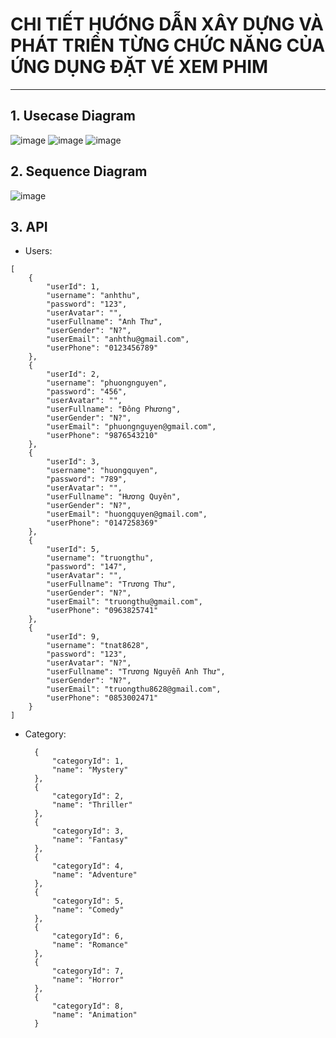 # **CHI TIẾT HƯỚNG DẪN XÂY DỰNG VÀ PHÁT TRIỂN TỪNG CHỨC NĂNG CỦA ỨNG DỤNG ĐẶT VÉ XEM PHIM**
----
## 1. Usecase Diagram
![image](https://github.com/quinni1501/Logo/assets/167750800/b963b620-b804-4e48-bd08-ecfbd351b3a3)
![image](https://github.com/quinni1501/Logo/assets/167750800/c60981e6-baf8-4c8d-b8f5-8fd9f8f3bf48)
![image](https://github.com/quinni1501/Logo/assets/167750800/77a1490c-13d1-4524-b5e9-77cb59445d3f)

## 2. Sequence Diagram
![image](https://github.com/quinni1501/Logo/assets/167750800/6da19a94-0bfb-47e4-b3c2-5d8aadd84e94)

## 3. API
- Users:
```
[
    {
        "userId": 1,
        "username": "anhthu",
        "password": "123",
        "userAvatar": "",
        "userFullname": "Anh Thư",
        "userGender": "N?",
        "userEmail": "anhthu@gmail.com",
        "userPhone": "0123456789"
    },
    {
        "userId": 2,
        "username": "phuongnguyen",
        "password": "456",
        "userAvatar": "",
        "userFullname": "Đông Phương",
        "userGender": "N?",
        "userEmail": "phuongnguyen@gmail.com",
        "userPhone": "9876543210"
    },
    {
        "userId": 3,
        "username": "huongquyen",
        "password": "789",
        "userAvatar": "",
        "userFullname": "Hương Quyên",
        "userGender": "N?",
        "userEmail": "huongquyen@gmail.com",
        "userPhone": "0147258369"
    },
    {
        "userId": 5,
        "username": "truongthu",
        "password": "147",
        "userAvatar": "",
        "userFullname": "Trương Thư",
        "userGender": "N?",
        "userEmail": "truongthu@gmail.com",
        "userPhone": "0963825741"
    },
    {
        "userId": 9,
        "username": "tnat8628",
        "password": "123",
        "userAvatar": "N?",
        "userFullname": "Trương Nguyễn Anh Thư",
        "userGender": "N?",
        "userEmail": "truongthu8628@gmail.com",
        "userPhone": "0853002471"
    }
]

```

- Category:
  ```
    {
        "categoryId": 1,
        "name": "Mystery"
    },
    {
        "categoryId": 2,
        "name": "Thriller"
    },
    {
        "categoryId": 3,
        "name": "Fantasy"
    },
    {
        "categoryId": 4,
        "name": "Adventure"
    },
    {
        "categoryId": 5,
        "name": "Comedy"
    },
    {
        "categoryId": 6,
        "name": "Romance"
    },
    {
        "categoryId": 7,
        "name": "Horror"
    },
    {
        "categoryId": 8,
        "name": "Animation"
    }
  ```
